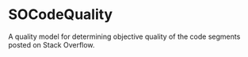 # SOCodeQuality
A quality model for determining objective quality of the code segments posted on Stack Overflow.
